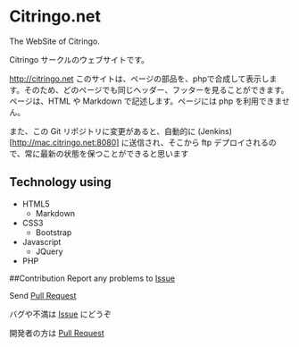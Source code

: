 # Citringo.net
The WebSite of Citringo.

Citringo サークルのウェブサイトです。

http://citringo.net
このサイトは、ページの部品を、phpで合成して表示します。そのため、どのページでも同じヘッダー、フッターを見ることができます。
ページは、HTML や Markdown で記述します。ページには php を利用できません。

また、この Git リポジトリに変更があると、自動的に (Jenkins)[http://mac.citringo.net:8080] に送信され、そこから ftp デプロイされるので、常に最新の状態を保つことができると思います


## Technology using
- HTML5
	- Markdown
- CSS3
	- Bootstrap
- Javascript
	- JQuery
- PHP

##Contribution
Report any problems to [Issue](https://github.com/Citringo/Citringo.net/issues?q=is%3Aopen)

Send [Pull Request](https://github.com/Citringo/Citringo.net/pulls?q=is%3Aopen)

バグや不満は [Issue](https://github.com/Citringo/Citringo.net/issues?q=is%3Aopen) にどうぞ

開発者の方は [Pull Request](https://github.com/Citringo/Citringo.net/pulls?q=is%3Aopen)

